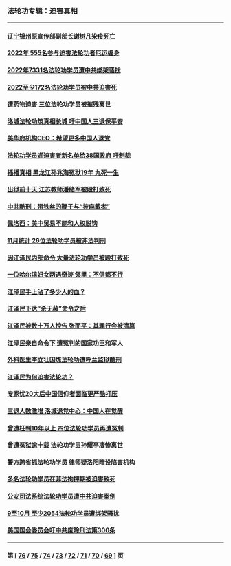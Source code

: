 ### 法轮功专辑：迫害真相
---
#### [辽宁锦州原宣传部副部长谢树凡染疫死亡](../../pages/nf4379/n13904044.md?01140430) 
#### [2022年 555名参与迫害法轮功者厄运缠身](../../pages/nf4379/n13903134.md?01140430) 
#### [2022年7331名法轮功学员遭中共绑架骚扰](../../pages/nf4379/n13901725.md?01140430) 
#### [2022至少172名法轮功学员被中共迫害死](../../pages/nf4379/n13900831.md?01140430) 
#### [遭药物迫害 三位法轮功学员被摧残离世](../../pages/nf4379/n13893822.md?01140430) 
#### [洛城法轮功筑真相长城 吁中国人三退保平安](../../pages/nf4379/n13892471.md?01140430) 
#### [美华府机构CEO：希望更多中国人退党](../../pages/nf4379/n13890897.md?01140430) 
#### [法轮功学员递迫害者新名单给38国政府 吁制裁](../../pages/nf4379/n13891149.md?01140430) 
#### [插播真相 黑龙江孙兆海冤狱19年 九死一生](../../pages/nf4379/n13889193.md?01140430) 
#### [出狱前十天 江苏教师潘绪军被殴打致死](../../pages/nf4379/n13888230.md?01140430) 
#### [中共酷刑：带铁丝的鞭子与“披麻戴孝”](../../pages/nf4379/n13887863.md?01140430) 
#### [佩洛西：美中贸易不能和人权脱钩](../../pages/nf4379/n13884884.md?01140430) 
#### [11月统计 26位法轮功学员被非法判刑](../../pages/nf4379/n13884724.md?01140430) 
#### [因江泽民内部命令 大量法轮功学员被殴打致死](../../pages/nf4379/n13877409.md?01140430) 
#### [一位哈尔滨妇女两遇奇迹 邻里：不信都不行](../../pages/nf4379/n13878017.md?01140430) 
#### [江泽民手上沾了多少人的血？](../../pages/nf4379/n13880318.md?01140430) 
#### [江泽民下达“杀无赦”命令之后](../../pages/nf4379/n13878084.md?01140430) 
#### [江泽民被数十万人控告 张而平：其罪行会被清算](../../pages/nf4379/n13878074.md?01140430) 
#### [江泽民亲自命令下 遭冤判的国家功臣和军人](../../pages/nf4379/n13876685.md?01140430) 
#### [外科医生李立壮因炼法轮功遭呼兰监狱酷刑](../../pages/nf4379/n13875403.md?01140430) 
#### [江泽民为何迫害法轮功？](../../pages/nf4379/n13876324.md?01140430) 
#### [专家忧20大后中国信仰者面临更严酷打压](../../pages/nf4379/n13874993.md?01140430) 
#### [三退人数激增 洛城退党中心：中国人在觉醒](../../pages/nf4379/n13874224.md?01140430) 
#### [曾遭枉判10年以上 四位法轮功学员再遭冤判](../../pages/nf4379/n13872398.md?01140430) 
#### [曾遭冤狱逾十载 法轮功学员孙耀亭凄惨离世](../../pages/nf4379/n13871692.md?01140430) 
#### [警方跨省抓法轮功学员 律师疑洛阳暗设陷害机构](../../pages/nf4379/n13870178.md?01140430) 
#### [多名法轮功学员在非法拘押期被迫害致死](../../pages/nf4379/n13870463.md?01140430) 
#### [公安司法系统法轮功学员遭中共迫害案例](../../pages/nf4379/n13869580.md?01140430) 
#### [9至10月 至少2054法轮功学员遭绑架骚扰](../../pages/nf4379/n13867111.md?01140430) 
#### [美国国会委员会吁中共废除刑法第300条](../../pages/nf4379/n13868121.md?01140430) 

---
#### 第 [ [76](./76.md?01140430) / [75](./75.md?01140430) / [74](./74.md?01140430) / [73](./73.md?01140430) / [72](./72.md?01140430) / [71](./71.md?01140430) / [70](./70.md?01140430) / [69](./69.md?01140430) ] 页
